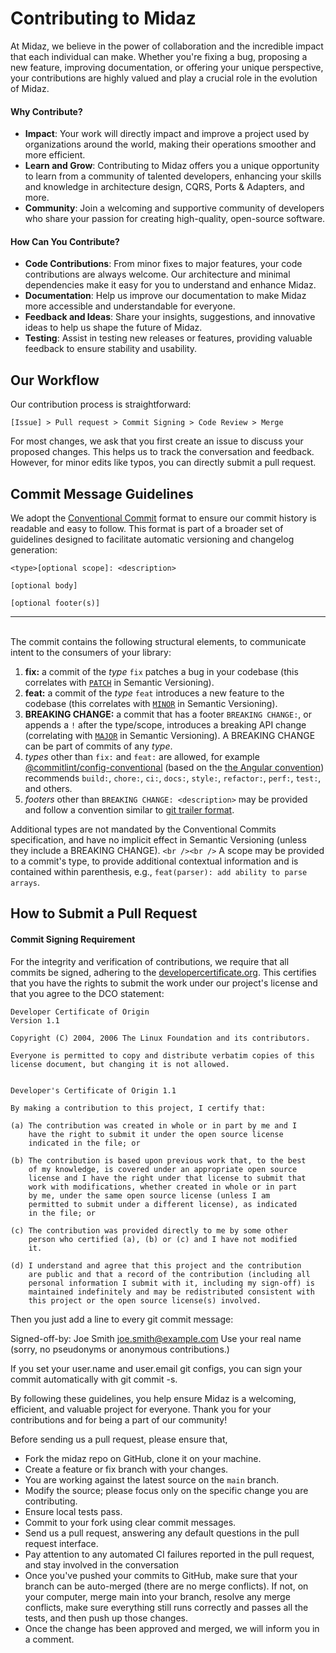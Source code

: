 # Contributing to Midaz

At Midaz, we believe in the power of collaboration and the incredible impact that each individual can make. Whether you're fixing a bug, proposing a new feature, improving documentation, or offering your unique perspective, your contributions are highly valued and play a crucial role in the evolution of Midaz.

#### Why Contribute?

- **Impact**: Your work will directly impact and improve a project used by organizations around the world, making their operations smoother and more efficient.
- **Learn and Grow**: Contributing to Midaz offers you a unique opportunity to learn from a community of talented developers, enhancing your skills and knowledge in architecture design, CQRS, Ports & Adapters, and more.
- **Community**: Join a welcoming and supportive community of developers who share your passion for creating high-quality, open-source software.

#### How Can You Contribute?

- **Code Contributions**: From minor fixes to major features, your code contributions are always welcome. Our architecture and minimal dependencies make it easy for you to understand and enhance Midaz.
- **Documentation**: Help us improve our documentation to make Midaz more accessible and understandable for everyone.
- **Feedback and Ideas**: Share your insights, suggestions, and innovative ideas to help us shape the future of Midaz.
- **Testing**: Assist in testing new releases or features, providing valuable feedback to ensure stability and usability.

## Our Workflow

Our contribution process is straightforward:

```
[Issue] > Pull request > Commit Signing > Code Review > Merge
```

For most changes, we ask that you first create an issue to discuss your proposed changes. This helps us to track the conversation and feedback. However, for minor edits like typos, you can directly submit a pull request.

## Commit Message Guidelines

We adopt the [Conventional Commit](https://www.conventionalcommits.org/en/v1.0.0/) format to ensure our commit history is readable and easy to follow. This format is part of a broader set of guidelines designed to facilitate automatic versioning and changelog generation:

```
<type>[optional scope]: <description>

[optional body]

[optional footer(s)]
```

---

<br />
The commit contains the following structural elements, to communicate intent to the
consumers of your library:

<br />

1. **fix:** a commit of the _type_ `fix` patches a bug in your codebase (this correlates with [`PATCH`](http://semver.org/#summary) in Semantic Versioning).
2. **feat:** a commit of the _type_ `feat` introduces a new feature to the codebase (this correlates with [`MINOR`](http://semver.org/#summary) in Semantic Versioning).
3. **BREAKING CHANGE:** a commit that has a footer `BREAKING CHANGE:`, or appends a `!` after the type/scope, introduces a breaking API change (correlating with [`MAJOR`](http://semver.org/#summary) in Semantic Versioning).
   A BREAKING CHANGE can be part of commits of any _type_.
4. _types_ other than `fix:` and `feat:` are allowed, for example [@commitlint/config-conventional](https://github.com/conventional-changelog/commitlint/tree/master/%40commitlint/config-conventional) (based on the [the Angular convention](https://github.com/angular/angular/blob/22b96b9/CONTRIBUTING.md#-commit-message-guidelines)) recommends `build:`, `chore:`,
   `ci:`, `docs:`, `style:`, `refactor:`, `perf:`, `test:`, and others.
5. _footers_ other than `BREAKING CHANGE: <description>` may be provided and follow a convention similar to
   [git trailer format](https://git-scm.com/docs/git-interpret-trailers).

Additional types are not mandated by the Conventional Commits specification, and have no implicit effect in Semantic Versioning (unless they include a BREAKING CHANGE).
`<br /><br />`
A scope may be provided to a commit's type, to provide additional contextual information and is contained within parenthesis, e.g., `feat(parser): add ability to parse arrays`.

## How to Submit a Pull Request

#### Commit Signing Requirement

For the integrity and verification of contributions, we require that all commits be signed, adhering to the [developercertificate.org](https://developercertificate.org/). This certifies that you have the rights to submit the work under our project's license and that you agree to the DCO statement:

```
Developer Certificate of Origin
Version 1.1

Copyright (C) 2004, 2006 The Linux Foundation and its contributors.

Everyone is permitted to copy and distribute verbatim copies of this
license document, but changing it is not allowed.


Developer's Certificate of Origin 1.1

By making a contribution to this project, I certify that:

(a) The contribution was created in whole or in part by me and I
    have the right to submit it under the open source license
    indicated in the file; or

(b) The contribution is based upon previous work that, to the best
    of my knowledge, is covered under an appropriate open source
    license and I have the right under that license to submit that
    work with modifications, whether created in whole or in part
    by me, under the same open source license (unless I am
    permitted to submit under a different license), as indicated
    in the file; or

(c) The contribution was provided directly to me by some other
    person who certified (a), (b) or (c) and I have not modified
    it.

(d) I understand and agree that this project and the contribution
    are public and that a record of the contribution (including all
    personal information I submit with it, including my sign-off) is
    maintained indefinitely and may be redistributed consistent with
    this project or the open source license(s) involved.
```

Then you just add a line to every git commit message:

Signed-off-by: Joe Smith <joe.smith@example.com>
Use your real name (sorry, no pseudonyms or anonymous contributions.)

If you set your user.name and user.email git configs, you can sign your commit automatically with git commit -s.

By following these guidelines, you help ensure Midaz is a welcoming, efficient, and valuable project for everyone. Thank you for your contributions and for being a part of our community!

Before sending us a pull request, please ensure that,

- Fork the midaz repo on GitHub, clone it on your machine.
- Create a feature or fix branch with your changes.
- You are working against the latest source on the `main` branch.
- Modify the source; please focus only on the specific change you are contributing.
- Ensure local tests pass.
- Commit to your fork using clear commit messages.
- Send us a pull request, answering any default questions in the pull request interface.
- Pay attention to any automated CI failures reported in the pull request, and stay involved in the conversation
- Once you've pushed your commits to GitHub, make sure that your branch can be auto-merged (there are no merge conflicts). If not, on your computer, merge main into your branch, resolve any merge conflicts, make sure everything still runs correctly and passes all the tests, and then push up those changes.
- Once the change has been approved and merged, we will inform you in a comment.
